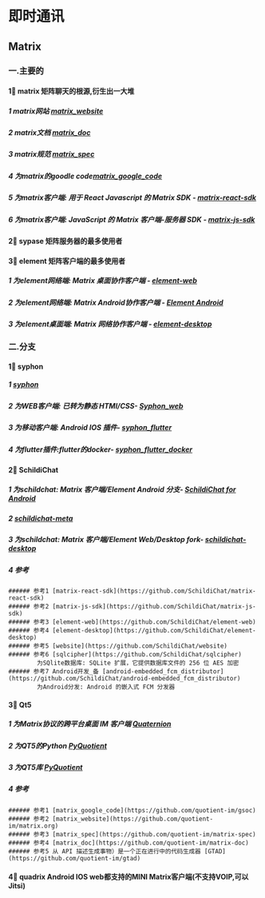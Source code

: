 # 即时通讯 
##  Matrix
### 一.主要的
#### 1⃣️ matrix   矩阵聊天的根源,衍生出一大堆
 ##### 1 matrix网站  [matrix_website](https://github.com/quotient-im/matrix.org)
 ##### 2 matrix文档  [matrix_doc](https://github.com/quotient-im/matrix-doc)
 ##### 3 matrix规范  [matrix_spec](https://github.com/quotient-im/matrix-spec)
 ##### 4 为matrix的goodle code[matrix_google_code](https://github.com/quotient-im/gsoc)
 ##### 5 为matrix客户端: 用于 React Javascript 的 Matrix SDK     - [matrix-react-sdk](https://github.com/SchildiChat/matrix-react-sdk)
 ##### 6 为matrix客户端: JavaScript 的 Matrix 客户端-服务器 SDK     - [matrix-js-sdk](https://github.com/SchildiChat/matrix-js-sdk)

#### 2⃣️ sypase    矩阵服务器的最多使用者

#### 3⃣️ element    矩阵客户端的最多使用者
 ##### 1 为element网络端: Matrix 桌面协作客户端     - [element-web](https://github.com/SchildiChat/element-web)
 ##### 2 为element网络端: Matrix Android协作客户端     - [Element Android](https://github.com/vector-im/element-android)
 ##### 3 为element桌面端: Matrix 网络协作客户端     - [element-desktop](https://github.com/SchildiChat/element-desktop)
### 二.分支
#### 1⃣️ syphon
##### 1 [syphon](https://github.com/xvmvx/syphon)
##### 2 为WEB客户端: 已转为静态 HTMl/CSS- [Syphon_web](https://github.com/xvmvx/syphon_website)
##### 3 为移动客户端: Android IOS 插件- [syphon_flutter](https://github.com/xvmvx/syphon_flutter_workmanager)
##### 4 为flutter插件:flutter的docker- [syphon_flutter_docker](https://github.com/syphon-org/docker-images-flutter)
#### 2⃣️ SchildiChat
##### 1 为schildchat: Matrix 客户端/Element Android 分支- [SchildiChat for Android](https://github.com/SchildiChat/SchildiChat-android)
##### 2  [schildichat-meta](https://github.com/SchildiChat/schildichat-meta)
##### 3 为schildchat: Matrix 客户端/Element Web/Desktop fork- [schildichat-desktop](https://github.com/SchildiChat/schildichat-desktop)
##### 4 参考
    ###### 参考1 [matrix-react-sdk](https://github.com/SchildiChat/matrix-react-sdk)
    ###### 参考2 [matrix-js-sdk](https://github.com/SchildiChat/matrix-js-sdk)
    ###### 参考3 [element-web](https://github.com/SchildiChat/element-web)
    ###### 参考4 [element-desktop](https://github.com/SchildiChat/element-desktop)
    ###### 参考5 [website](https://github.com/SchildiChat/website)
    ###### 参考6 [sqlcipher](https://github.com/SchildiChat/sqlcipher)
            为SQlite数据库: SQLite 扩展，它提供数据库文件的 256 位 AES 加密
    ###### 参考7 Android开发_备 [android-embedded_fcm_distributor](https://github.com/SchildiChat/android-embedded_fcm_distributor)
            为Android分发: Android 的嵌入式 FCM 分发器
#### 3⃣️ Qt5
##### 1 为Matrix协议的跨平台桌面 IM 客户端 [Quaternion](https://github.com/quotient-im/Quaternion)
##### 2 为QT5的Python [PyQuotient](https://github.com/quotient-im/PyQuotient)
##### 3 为QT5库 [PyQuotient](https://github.com/quotient-im/libQuotient)
##### 4 参考
    ###### 参考1 [matrix_google_code](https://github.com/quotient-im/gsoc)
    ###### 参考2 [matrix_website](https://github.com/quotient-im/matrix.org)
    ###### 参考3 [matrix_spec](https://github.com/quotient-im/matrix-spec)
    ###### 参考4 [matrix_doc](https://github.com/quotient-im/matrix-doc)
    ###### 参考5 从 API 描述生成事物）是一个正在进行中的代码生成器 [GTAD](https://github.com/quotient-im/gtad)

#### 4⃣️  quadrix  Android IOS web都支持的MINI Matrix客户端(不支持VOIP,可以Jitsi)

